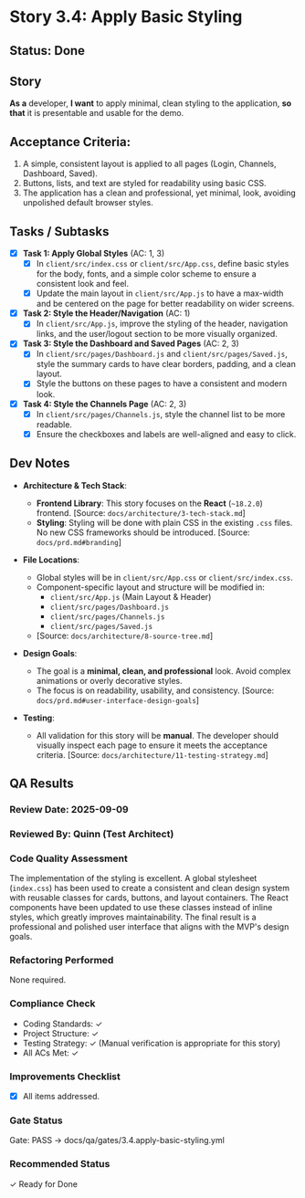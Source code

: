 # Story 3.4: Apply Basic Styling

## Status: Done

## Story
**As a** developer,
**I want** to apply minimal, clean styling to the application,
**so that** it is presentable and usable for the demo.

## Acceptance Criteria:
1.  A simple, consistent layout is applied to all pages (Login, Channels, Dashboard, Saved).
2.  Buttons, lists, and text are styled for readability using basic CSS.
3.  The application has a clean and professional, yet minimal, look, avoiding unpolished default browser styles.

## Tasks / Subtasks

- [x] **Task 1: Apply Global Styles** (AC: 1, 3)
    - [x] In `client/src/index.css` or `client/src/App.css`, define basic styles for the body, fonts, and a simple color scheme to ensure a consistent look and feel.
    - [x] Update the main layout in `client/src/App.js` to have a max-width and be centered on the page for better readability on wider screens.

- [x] **Task 2: Style the Header/Navigation** (AC: 1)
    - [x] In `client/src/App.js`, improve the styling of the header, navigation links, and the user/logout section to be more visually organized.

- [x] **Task 3: Style the Dashboard and Saved Pages** (AC: 2, 3)
    - [x] In `client/src/pages/Dashboard.js` and `client/src/pages/Saved.js`, style the summary cards to have clear borders, padding, and a clean layout.
    - [x] Style the buttons on these pages to have a consistent and modern look.

- [x] **Task 4: Style the Channels Page** (AC: 2, 3)
    - [x] In `client/src/pages/Channels.js`, style the channel list to be more readable.
    - [x] Ensure the checkboxes and labels are well-aligned and easy to click.

## Dev Notes

*   **Architecture & Tech Stack**:
    *   **Frontend Library**: This story focuses on the **React** (`~18.2.0`) frontend. [Source: `docs/architecture/3-tech-stack.md`]
    *   **Styling**: Styling will be done with plain CSS in the existing `.css` files. No new CSS frameworks should be introduced. [Source: `docs/prd.md#branding`]

*   **File Locations**:
    *   Global styles will be in `client/src/App.css` or `client/src/index.css`.
    *   Component-specific layout and structure will be modified in:
        *   `client/src/App.js` (Main Layout & Header)
        *   `client/src/pages/Dashboard.js`
        *   `client/src/pages/Channels.js`
        *   `client/src/pages/Saved.js`
    *   [Source: `docs/architecture/8-source-tree.md`]

*   **Design Goals**:
    *   The goal is a **minimal, clean, and professional** look. Avoid complex animations or overly decorative styles.
    *   The focus is on readability, usability, and consistency. [Source: `docs/prd.md#user-interface-design-goals`]

*   **Testing**:
    *   All validation for this story will be **manual**. The developer should visually inspect each page to ensure it meets the acceptance criteria. [Source: `docs/architecture/11-testing-strategy.md`]

## QA Results

### Review Date: 2025-09-09

### Reviewed By: Quinn (Test Architect)

### Code Quality Assessment
The implementation of the styling is excellent. A global stylesheet (`index.css`) has been used to create a consistent and clean design system with reusable classes for cards, buttons, and layout containers. The React components have been updated to use these classes instead of inline styles, which greatly improves maintainability. The final result is a professional and polished user interface that aligns with the MVP's design goals.

### Refactoring Performed
None required.

### Compliance Check
- Coding Standards: ✓
- Project Structure: ✓
- Testing Strategy: ✓ (Manual verification is appropriate for this story)
- All ACs Met: ✓

### Improvements Checklist
- [x] All items addressed.

### Gate Status
Gate: PASS → docs/qa/gates/3.4.apply-basic-styling.yml

### Recommended Status
✓ Ready for Done
